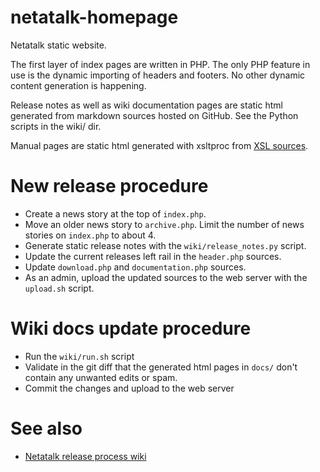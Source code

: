 # netatalk-homepage
Netatalk static website.

The first layer of index pages are written in PHP. The only PHP feature in use is the dynamic importing of headers and footers. No other dynamic content generation is happening.

Release notes as well as wiki documentation pages are static html generated from markdown sources hosted on GitHub. See the Python scripts in the wiki/ dir.

Manual pages are static html generated with xsltproc from [XSL sources](https://github.com/Netatalk/netatalk/tree/main/doc).

# New release procedure
- Create a news story at the top of `index.php`.
- Move an older news story to `archive.php`. Limit the number of news stories on `index.php` to about 4.
- Generate static release notes with the `wiki/release_notes.py` script.
- Update the current releases left rail in the `header.php` sources.
- Update `download.php` and `documentation.php` sources.
- As an admin, upload the updated sources to the web server with the `upload.sh` script.

# Wiki docs update procedure
- Run the `wiki/run.sh` script
- Validate in the git diff that the generated html pages in `docs/` don't contain any unwanted edits or spam.
- Commit the changes and upload to the web server

# See also
- [Netatalk release process wiki](https://github.com/Netatalk/netatalk/wiki/Developer-Notes#user-content-Making_a_release)

